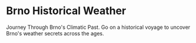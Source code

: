 # Brno Historical Weather

Journey Through Brno's Climatic Past.
Go on a historical voyage to uncover Brno's weather secrets across the ages.
